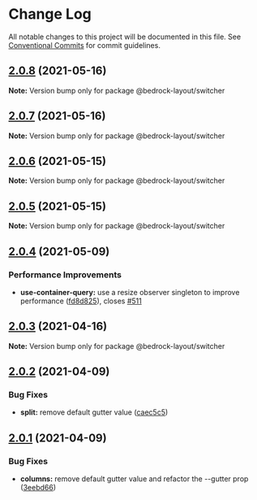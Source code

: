 # Change Log

All notable changes to this project will be documented in this file.
See [Conventional Commits](https://conventionalcommits.org) for commit guidelines.

## [2.0.8](https://github.com/Bedrock-Layouts/Bedrock/compare/@bedrock-layout/switcher@2.0.7...@bedrock-layout/switcher@2.0.8) (2021-05-16)

**Note:** Version bump only for package @bedrock-layout/switcher





## [2.0.7](https://github.com/Bedrock-Layouts/Bedrock/compare/@bedrock-layout/switcher@2.0.6...@bedrock-layout/switcher@2.0.7) (2021-05-16)

**Note:** Version bump only for package @bedrock-layout/switcher





## [2.0.6](https://github.com/Bedrock-Layouts/Bedrock/compare/@bedrock-layout/switcher@2.0.5...@bedrock-layout/switcher@2.0.6) (2021-05-15)

**Note:** Version bump only for package @bedrock-layout/switcher





## [2.0.5](https://github.com/Bedrock-Layouts/Bedrock/compare/@bedrock-layout/switcher@2.0.4...@bedrock-layout/switcher@2.0.5) (2021-05-15)

**Note:** Version bump only for package @bedrock-layout/switcher





## [2.0.4](https://github.com/Bedrock-Layouts/Bedrock/compare/@bedrock-layout/switcher@2.0.3...@bedrock-layout/switcher@2.0.4) (2021-05-09)


### Performance Improvements

* **use-container-query:** use a resize observer singleton to improve performance ([fd8d825](https://github.com/Bedrock-Layouts/Bedrock/commit/fd8d825edc8d082aaa91f5e1e8826f6fd369bb04)), closes [#511](https://github.com/Bedrock-Layouts/Bedrock/issues/511)





## [2.0.3](https://github.com/Bedrock-Layouts/Bedrock/compare/@bedrock-layout/switcher@2.0.2...@bedrock-layout/switcher@2.0.3) (2021-04-16)

**Note:** Version bump only for package @bedrock-layout/switcher





## [2.0.2](https://github.com/Bedrock-Layouts/Bedrock/compare/@bedrock-layout/switcher@2.0.1...@bedrock-layout/switcher@2.0.2) (2021-04-09)


### Bug Fixes

* **split:** remove default gutter value ([caec5c5](https://github.com/Bedrock-Layouts/Bedrock/commit/caec5c52e84fc9febc710ccb2bed44238797a0a7))





## [2.0.1](https://github.com/Bedrock-Layouts/Bedrock/compare/@bedrock-layout/switcher@2.0.0...@bedrock-layout/switcher@2.0.1) (2021-04-09)


### Bug Fixes

* **columns:** remove default gutter value and refactor the --gutter prop ([3eebd66](https://github.com/Bedrock-Layouts/Bedrock/commit/3eebd6660eec37c61720a38b43b209e033790976))
